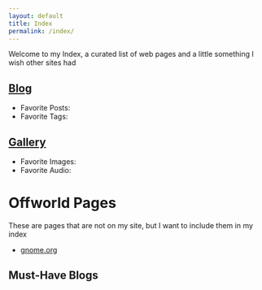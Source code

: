 ```yaml
---
layout: default
title: Index
permalink: /index/
---
```


Welcome to my Index, a curated list of web pages and a little something I wish other sites had

## [Blog](/blog/)
- Favorite Posts:
- Favorite Tags:

## [Gallery](/gallery/)
- Favorite Images:
- Favorite Audio:

# Offworld Pages
These are pages that are not on my site, but I want to include them in my index
- [gnome.org](https://gnome.org)

## Must-Have Blogs
